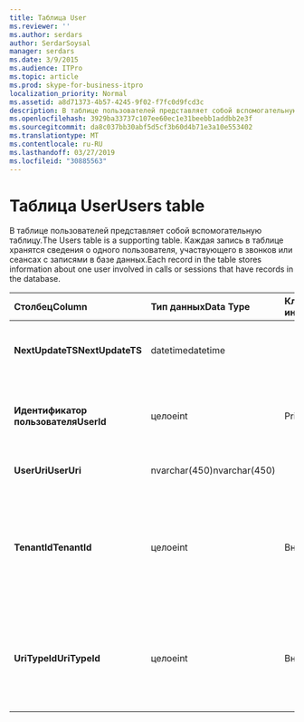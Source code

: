 ```yaml
---
title: Таблица User
ms.reviewer: ''
ms.author: serdars
author: SerdarSoysal
manager: serdars
ms.date: 3/9/2015
ms.audience: ITPro
ms.topic: article
ms.prod: skype-for-business-itpro
localization_priority: Normal
ms.assetid: a8d71373-4b57-4245-9f02-f7fc0d9fcd3c
description: В таблице пользователей представляет собой вспомогательную таблицу. Каждая запись в таблице хранятся сведения о одного пользователя, участвующего в звонков или сеансах с записями в базе данных.
ms.openlocfilehash: 3929ba33737c107ee60ec1e31beebb1addbb2e3f
ms.sourcegitcommit: da8c037bb30abf5d5cf3b60d4b71e3a10e553402
ms.translationtype: MT
ms.contentlocale: ru-RU
ms.lasthandoff: 03/27/2019
ms.locfileid: "30885563"
---
```

# <a name="users-table"></a><span data-ttu-id="8ac82-104">Таблица User</span><span class="sxs-lookup"><span data-stu-id="8ac82-104">Users table</span></span>
 
<span data-ttu-id="8ac82-105">В таблице пользователей представляет собой вспомогательную таблицу.</span><span class="sxs-lookup"><span data-stu-id="8ac82-105">The Users table is a supporting table.</span></span> <span data-ttu-id="8ac82-106">Каждая запись в таблице хранятся сведения о одного пользователя, участвующего в звонков или сеансах с записями в базе данных.</span><span class="sxs-lookup"><span data-stu-id="8ac82-106">Each record in the table stores information about one user involved in calls or sessions that have records in the database.</span></span>
  
|<span data-ttu-id="8ac82-107">**Столбец**</span><span class="sxs-lookup"><span data-stu-id="8ac82-107">**Column**</span></span>|<span data-ttu-id="8ac82-108">**Тип данных**</span><span class="sxs-lookup"><span data-stu-id="8ac82-108">**Data Type**</span></span>|<span data-ttu-id="8ac82-109">**Ключ/индекс**</span><span class="sxs-lookup"><span data-stu-id="8ac82-109">**Key/Index**</span></span>|<span data-ttu-id="8ac82-110">**Сведения**</span><span class="sxs-lookup"><span data-stu-id="8ac82-110">**Details**</span></span>|
|:-----|:-----|:-----|:-----|
|<span data-ttu-id="8ac82-111">**NextUpdateTS**</span><span class="sxs-lookup"><span data-stu-id="8ac82-111">**NextUpdateTS**</span></span> <br/> |<span data-ttu-id="8ac82-112">datetime</span><span class="sxs-lookup"><span data-stu-id="8ac82-112">datetime</span></span>  <br/> ||<span data-ttu-id="8ac82-113">Метка времени для внутреннего использования.</span><span class="sxs-lookup"><span data-stu-id="8ac82-113">Time stamp for internal use.</span></span>  <br/> |
|<span data-ttu-id="8ac82-114">**Идентификатор пользователя**</span><span class="sxs-lookup"><span data-stu-id="8ac82-114">**UserId**</span></span> <br/> |<span data-ttu-id="8ac82-115">целое</span><span class="sxs-lookup"><span data-stu-id="8ac82-115">int</span></span>  <br/> |<span data-ttu-id="8ac82-116">Primary</span><span class="sxs-lookup"><span data-stu-id="8ac82-116">Primary</span></span>  <br/> |<span data-ttu-id="8ac82-117">Уникальный номер, идентифицирующий этого пользователя.</span><span class="sxs-lookup"><span data-stu-id="8ac82-117">Unique number identifying this user.</span></span>  <br/> |
|<span data-ttu-id="8ac82-118">**UserUri**</span><span class="sxs-lookup"><span data-stu-id="8ac82-118">**UserUri**</span></span> <br/> |<span data-ttu-id="8ac82-119">nvarchar(450)</span><span class="sxs-lookup"><span data-stu-id="8ac82-119">nvarchar(450)</span></span>  <br/> | <br/> |<span data-ttu-id="8ac82-120">URI пользователя.</span><span class="sxs-lookup"><span data-stu-id="8ac82-120">User URI.</span></span>  <br/> |
|<span data-ttu-id="8ac82-121">**TenantId**</span><span class="sxs-lookup"><span data-stu-id="8ac82-121">**TenantId**</span></span> <br/> |<span data-ttu-id="8ac82-122">целое</span><span class="sxs-lookup"><span data-stu-id="8ac82-122">int</span></span>  <br/> |<span data-ttu-id="8ac82-123">Внешний</span><span class="sxs-lookup"><span data-stu-id="8ac82-123">Foreign</span></span>  <br/> |<span data-ttu-id="8ac82-124">Идентификатор клиента этого пользователя.</span><span class="sxs-lookup"><span data-stu-id="8ac82-124">This user's Tenant ID.</span></span> <span data-ttu-id="8ac82-125">В [таблице клиентов](tenants.md) для получения дополнительных сведений см.</span><span class="sxs-lookup"><span data-stu-id="8ac82-125">See the [Tenants table](tenants.md) for more information.</span></span> <br/> |
|<span data-ttu-id="8ac82-126">**UriTypeId**</span><span class="sxs-lookup"><span data-stu-id="8ac82-126">**UriTypeId**</span></span> <br/> |<span data-ttu-id="8ac82-127">целое</span><span class="sxs-lookup"><span data-stu-id="8ac82-127">int</span></span>  <br/> |<span data-ttu-id="8ac82-128">Внешний</span><span class="sxs-lookup"><span data-stu-id="8ac82-128">Foreign</span></span>  <br/> |<span data-ttu-id="8ac82-129">Тип URI этого пользователя.</span><span class="sxs-lookup"><span data-stu-id="8ac82-129">This user's URI type.</span></span> <span data-ttu-id="8ac82-130">В [таблице UriTypes](uritypes.md) для получения дополнительных сведений см.</span><span class="sxs-lookup"><span data-stu-id="8ac82-130">See the [UriTypes table](uritypes.md) for more information.</span></span> <br/> |
   

